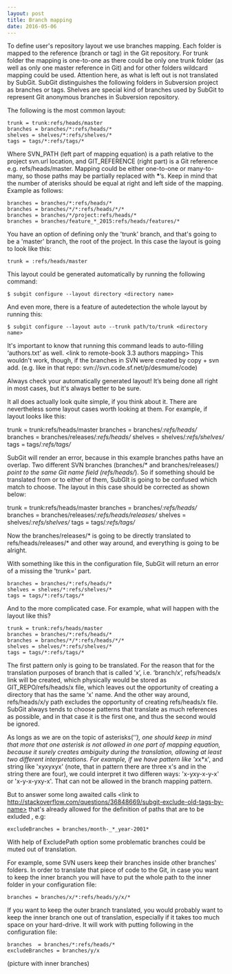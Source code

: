 ```yaml
---
layout: post
title: Branch mapping
date: 2016-05-06
---
```


To define user's repository layout we use branches mapping.
Each folder is mapped to the reference (branch or tag) in the Git repository. For trunk folder the mapping is one-to-one as there could be only one trunk folder (as well as only one master reference in Git) and for other folders wildcard mapping could be used. Attention here, as what is left out is not translated by SubGit.
SubGit distinguishes the following folders in Subversion project as branches or tags.
Shelves <link to previous post> are special kind of branches used by SubGit to represent Git anonymous branches in Subversion repository. 

The following is the most common layout:

    trunk = trunk:refs/heads/master
    branches = branches/*:refs/heads/*
    shelves = shelves/*:refs/shelves/*
    tags = tags/*:refs/tags/*

Where SVN\_PATH (left part of mapping equation) is a path relative to the project svn.url location, and GIT\_REFERENCE (right part) is a Git reference e.g. refs/heads/master.
Mapping could be either one-to-one or many-to-many, so those paths may be partially replaced with **\***’s.
Keep in mind that the number of aterisks should be equal at right and left side of the mapping. Example as follows:

    branches = branches/*:refs/heads/*
    branches = branches/*/*:refs/heads/*/*
    branches = branches/*/project:refs/heads/*
    branches = branches/feature_*_2015:refs/heads/features/*

You have an option of defining only the 'trunk' branch, and that's going to be a 'master' branch, the root of the project. In this case the layout is going to look like this:
        
    trunk = :refs/heads/master

This layout could be generated automatically by running the following command:

    $ subgit configure --layout directory <directory name>

And even more, there is a feature of autedetection the whole layout by running this:

    $ subgit configure --layout auto --trunk path/to/trunk <directory name>

It's important to know that running this command leads to auto-filling ‘authors.txt’ as well. <link to remote-book 3.3 authors mapping>
This wouldn't work, though, if the branches in SVN were created by copy + svn add. (e.g. like in that repo: svn://svn.code.sf.net/p/desmume/code)

Always check your automatically generated layout! It’s being done all right in most cases, but it's always better to be sure.<br>

It all does actually look quite simple, if you think about it. There are nevertheless some layout cases worth looking at them. For example, if layout looks like this:

   trunk = trunk:refs/heads/master
   branches = branches/*:refs/heads/*
   branches = branches/releases/*:refs/heads/*
   shelves = shelves/*:refs/shelves/*
   tags = tags/*:refs/tags/*

SubGit will render an error, because in this example branches paths have an overlap. Two different SVN branches (branches/* and branches/releases/*)  point to the same Git name field (refs/heads/*). So if something should be translated from or to either of them, SubGIt is going to be confused which match to choose. The layout in this case should be corrected as shown below:

   trunk = trunk:refs/heads/master
   branches = branches/*:refs/heads/*
   branches = branches/releases/*:refs/heads/releases/*
   shelves = shelves/*:refs/shelves/*
   tags = tags/*:refs/tags/*

Now the branches/releases/* is going to be directly translated to refs/heads/releases/* and other way around, and everything is going to be alright.


With something like this in the configuration file, SubGit will return an error of a missing the 'trunk=' part.
    
    branches = branches/*:refs/heads/*
    shelves = shelves/*:refs/shelves/*
    tags = tags/*:refs/tags/*

And to the more complicated case. For example, what will happen with the layout like this? 
    
    trunk = trunk:refs/heads/master
    branches = branches/*:refs/heads/*
    branches = branches/*/*:refs/heads/*/*
    shelves = shelves/*:refs/shelves/*
    tags = tags/*:refs/tags/*

The first pattern only is going to be translated. For the reason that for the translation purposes of branch that is called ’x’, i.e. ‘branch/x’, refs/heads/x link will be created, which physically would be stored as GIT_REPO/refs/heads/x file, which leaves out the opportunity of creating a directory that has the same ‘x' name. And the other way around, refs/heads/x/y path excludes the opportunity of creating refs/heads/x file.
SubGit always tends to choose patterns that translate as much references as possible, and in that case it is the first one, and thus the second would be ignored.

As longs as we are on the topic of asterisks(‘*’), one should keep in mind that more that one asterisk is not allowed in one part of mapping equation, because it surely creates ambiguity during the translation, allowing at least two different interpretations. For example, if we have pattern like 'x*x*x', and string like 'xyxyxyx' (note, that in pattern there are three x's and in the string there are four), we could interpret it two differen ways: 'x-yxy-x-y-x' or 'x-y-x-yxy-x'. That can not be allowed in the branch mapping pattern.

But to answer some long awaited calls <link to  http://stackoverflow.com/questions/36848669/subgit-exclude-old-tags-by-name> that's already allowed for the definition of paths that are to be exluded <link to Exclude Path>, e.g:

    excludeBranches = branches/month-_*_year-2001*

With help of ExcludePath option some problematic branches could be muted out of translation.

For example, some SVN users keep their branches inside other branches' folders. 
<picture with folders>
In order to translate that piece of code to the Git, in case you want to keep the inner branch you will have to put the whole path to the inner folder in your configuration file:
    
    branches = branches/x/*:refs/heads/y/x/*

If you want to keep the outer branch translated, you would probably want to keep the inner branch one out of translation, especially if it takes too much space on your hard-drive. It will work with putting following in the configuration file:

    branches  = branches/*:refs/heads/*
    excludeBranches = branches/y/x

(picture with inner branches)

